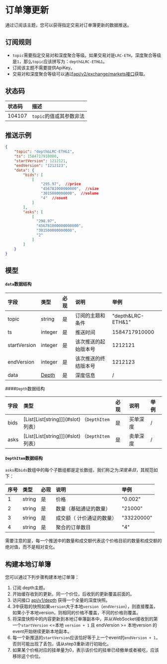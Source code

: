 # 订单簿更新

通过订阅该主题，您可以获得指定交易对订单簿更新的数据推送。

## 订阅规则
- `topic`需要指定交易对和深度聚合等级。如果交易对是`LRC-ETH`，深度聚合等级是`1`，那么`topic`应该拼写为：`depth&LRC-ETH&1`。
- 订阅该主题不需要提供ApiKey。
- 交易对和深度聚合等级可以通过[api/v2/exchange/markets接口](../dex_apis/getMarkets.md)获取。

## 状态码

| 状态码 |                描述                 |
| :---- | :--------------------------------- |
| 104107 | `topic`的值或其参数非法|

## 推送示例

```json
{
    "topic": "depth&LRC-ETH&1",
    "ts": 1584717910000,
    "startVersion": 1212121,
    "endVersion": "1212123",
    "data": {
        "bids": [
            [
                "295.97",  //price
                "456781000000000",  //size
                "3015000000000",  //volume
                "4"  //count
            ]
        ],
        "asks": [
            [
              "298.97",
              "456781000000000000",
              "301500000000000",
              "2"
            ]
        ]
    }
}
```

## 模型

#### `data`数据结构

|     字段     |      类型       | 必现 |         说明         |       举例        |
| :---------- | :------------- | :------ | :------------------ | :--------------- |
|    topic     |     string      |    是    |   订阅的主题和条件   | "depth&LRC-ETH&1" |
|      ts      |     integer     |    是    |       推送时间       |   1584717910000   |
| startVersion |     integer     |    是    | 该次推送的起始版本号 |      1212121      |
|  endVersion  |     integer     |    是    | 该次推送的终结版本号 |      1212123      |
|     data     | [Depth](#depth) |    是    |       深度信息       |         /         |

####<span id="depth">`Depth`数据结构</span>

| 字段 | 类型                           | 必现 | 说明     | 举例 |
| :---- | :------------------------------ | :-------- | :-------- | :---- |
| bids | [List\[List\[string\]]](#slot) （`DepthItem`列表）| 是       | 买单深度 | /    |
| asks | [List\[List\[string\]]](#slot) （`DepthItem`列表）| 是       | 卖单深度 | /    |

#### <span id = "slot">`DepthItem`数据结构</span>

`asks`和`bids`数组中的每个子数组都是定长数组，我们称之为*深度条目*，其规范如下：

| 序号  | 类型   | 必现 | 说明           | 举例       |
| :------ | :------ | :-------- | :-------------- | :---------- |
|    1     | string | 是       | 价格           | "0.002"    |
|    2     | string | 是       | 数量（基础通证的数量）         | "21000"    |
|    3     | string | 是       | 成交额（ 计价通证的数量）  | "33220000" |
|    4     | string | 是       | 聚合的订单数目 | "4"        |


需要注意的是，每一个推送中的数量和成交额代表这个价格目前的数量和成交额的绝对值，而不是相对变化。

## 构建本地订单簿

您可以通过下列步骤构建本地订单簿：

1. 订阅 depth主题。
2. 开始缓存收到的更新。同一个价位，后收到的更新覆盖前面的。
3. 访问接口 [api/v1/depth](../dex_apis/getDepth.md) 获得一个全量的深度快照。
4. 3中获取的快照如果`version`大于本地`version`（`endVersion`），则直接覆盖，如果小于本地version，则相同的价格不覆盖，不同的价格则覆盖。
5. 将深度快照中的内容更新到本地订单簿副本中，并从WebSocket接收到的第一个`startVersion` <=本地 `version + 1` 且 endVersion >= 本地version 的event开始继续更新本地副本。
6. 每一个新推送的`startVersion`应该恰好等于上一个event的`endVersion + 1`，否则可能出现了丢包，请从step3重新进行初始化。
7. 如果某个价格对应的挂单量为0，表示该价位的挂单已经撤单或者被吃，应该移除这个价位。